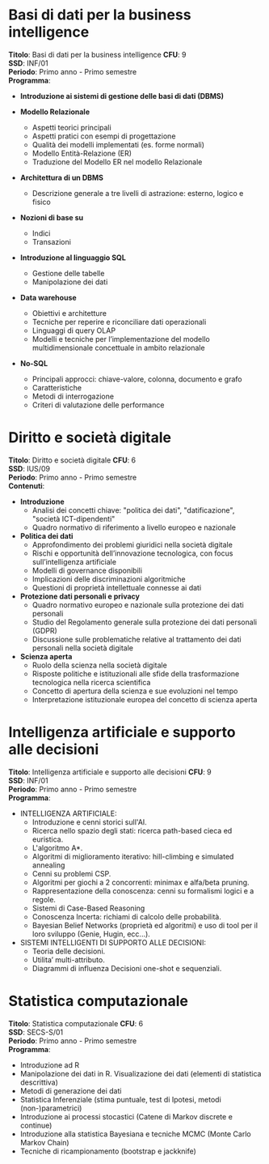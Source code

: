 # Basi di dati per la business intelligence

**Titolo**: Basi di dati per la business intelligence
**CFU**: 9 <br>
**SSD**: INF/01 <br>
**Periodo**: Primo anno - Primo semestre <br>
**Programma**:
* **Introduzione ai sistemi di gestione delle basi di dati (DBMS)**
* **Modello Relazionale**

  * Aspetti teorici principali
  * Aspetti pratici con esempi di progettazione
  * Qualità dei modelli implementati (es. forme normali)
  * Modello Entità-Relazione (ER)
  * Traduzione del Modello ER nel modello Relazionale
* **Architettura di un DBMS**
  * Descrizione generale a tre livelli di astrazione: esterno, logico e fisico
* **Nozioni di base su**
  * Indici
  * Transazioni
* **Introduzione al linguaggio SQL**
  * Gestione delle tabelle
  * Manipolazione dei dati
* **Data warehouse**
  * Obiettivi e architetture
  * Tecniche per reperire e riconciliare dati operazionali
  * Linguaggi di query OLAP
  * Modelli e tecniche per l’implementazione del modello multidimensionale concettuale in ambito relazionale
* **No-SQL**
  * Principali approcci: chiave-valore, colonna, documento e grafo
  * Caratteristiche
  * Metodi di interrogazione
  * Criteri di valutazione delle performance


# Diritto e società digitale

**Titolo**: Diritto e società digitale
**CFU**: 6 <br>
**SSD**: IUS/09 <br>
**Periodo**: Primo anno - Primo semestre <br>
**Contenuti**: 
* **Introduzione**
  * Analisi dei concetti chiave: "politica dei dati", "datificazione", "società ICT-dipendenti"
  * Quadro normativo di riferimento a livello europeo e nazionale
* **Politica dei dati**
  * Approfondimento dei problemi giuridici nella società digitale
  * Rischi e opportunità dell’innovazione tecnologica, con focus sull’intelligenza artificiale
  * Modelli di governance disponibili
  * Implicazioni delle discriminazioni algoritmiche
  * Questioni di proprietà intellettuale connesse ai dati
* **Protezione dati personali e privacy**
  * Quadro normativo europeo e nazionale sulla protezione dei dati personali
  * Studio del Regolamento generale sulla protezione dei dati personali (GDPR)
  * Discussione sulle problematiche relative al trattamento dei dati personali nella società digitale
* **Scienza aperta**
  * Ruolo della scienza nella società digitale
  * Risposte politiche e istituzionali alle sfide della trasformazione tecnologica nella ricerca scientifica
  * Concetto di apertura della scienza e sue evoluzioni nel tempo
  * Interpretazione istituzionale europea del concetto di scienza aperta



# Intelligenza artificiale e supporto alle decisioni

**Titolo**: Intelligenza artificiale e supporto alle decisioni
**CFU**: 9 <br>
**SSD**: INF/01 <br>
**Periodo**: Primo anno - Primo semestre <br>
**Programma**:
 * INTELLIGENZA ARTIFICIALE:
    * Introduzione e cenni storici sull'AI.
    * Ricerca nello spazio degli stati: ricerca path-based cieca ed euristica.
    * L'algoritmo A*.
    * Algoritmi di miglioramento iterativo: hill-climbing e simulated annealing
    * Cenni su problemi CSP.
    * Algoritmi per giochi a 2 concorrenti: minimax e alfa/beta pruning. 
    * Rappresentazione della conoscenza: cenni su formalismi logici e a regole.
    * Sistemi di Case-Based Reasoning
    * Conoscenza Incerta: richiami di calcolo delle probabilità.
    * Bayesian Belief Networks (proprietà ed algoritmi) e uso di tool per il loro sviluppo (Genie, Hugin, ecc...).
 * SISTEMI INTELLIGENTI DI SUPPORTO ALLE DECISIONI:
    * Teoria delle decisioni.
    * Utilita’ multi-attributo.
    * Diagrammi di influenza Decisioni one-shot e sequenziali.

# Statistica computazionale

**Titolo**: Statistica computazionale
**CFU**: 6 <br>
**SSD**: SECS-S/01 <br>
**Periodo**: Primo anno - Primo semestre <br>
**Programma**:
* Introduzione ad R
* Manipolazione dei dati in R. Visualizazione dei dati (elementi di statistica descrittiva)
* Metodi di generazione dei dati
* Statistica Inferenziale (stima puntuale, test di Ipotesi, metodi (non-)parametrici)
* Introduzione ai processi stocastici (Catene di Markov discrete e continue)
* Introduzione alla statistica Bayesiana e tecniche MCMC (Monte Carlo Markov Chain)
* Tecniche di ricampionamento (bootstrap e jackknife)